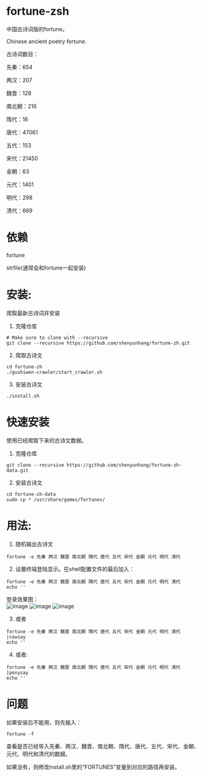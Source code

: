 # fortune-zsh
中国古诗词版的fortune。

Chinese ancient poetry fortune.

古诗词数目：

先秦：654

两汉：207

魏晋：128

南北朝：216

隋代：16

唐代：47061

五代：153

宋代：21450

金朝：63

元代：1401

明代：298

清代：669

# 依赖
fortune

strfile(通常会和fortune一起安装)

# 安装:

爬取最新古诗词并安装

1. 克隆仓库
  ```Shell
  # Make sure to clone with --recursive
  git clone --recursive https://github.com/shenyunhang/fortune-zh.git
  ```

2. 爬取古诗文
  ```shell
  cd fortune-zh
  ./gushiwen-crawler/start_crawler.sh
  ```

3. 安装古诗文
  ```shell
  ./install.sh
  ```

# 快速安装

使用已经爬取下来的古诗文数据。

1. 克隆仓库
  ```Shell
  git clone --recursive https://github.com/shenyunhang/fortune-zh-data.git
  ```
  
2. 安装古诗文
  ```Shell
  cd fortune-zh-data
  sudo cp * /usr/share/games/fortunes/
  ```
  
# 用法:

1. 随机输出古诗文
  ```shell
  fortune -e 先秦 两汉 魏晋 南北朝 隋代 唐代 五代 宋代 金朝 元代 明代 清代
  ```

2. 设置终端登陆显示。在shell配置文件的最后加入：  
  ```shell
  fortune -e 先秦 两汉 魏晋 南北朝 隋代 唐代 五代 宋代 金朝 元代 明代 清代
  echo ''
  ```

  登录效果图：  
  ![image](https://github.com/shenyunhang/fortune-zh/blob/master/screenshots/Capture.PNG)
  ![image](https://github.com/shenyunhang/fortune-zh/blob/master/screenshots/Capture2.PNG)
  ![image](https://github.com/shenyunhang/fortune-zh/blob/master/screenshots/Capture3.PNG)


3. 或者
  ```shell
  fortune -e 先秦 两汉 魏晋 南北朝 隋代 唐代 五代 宋代 金朝 元代 明代 清代 |cowsay
  echo ''
  ```

4. 或者:  
  ```shell
  fortune -e 先秦 两汉 魏晋 南北朝 隋代 唐代 五代 宋代 金朝 元代 明代 清代 |ponysay
  echo ''
  ```

# 问题
如果安装后不能用，则先输入：
```shell
fortune -f
```
查看是否已经导入先秦、两汉、魏晋、南北朝、隋代、唐代、五代、宋代、金朝、元代、明代和清代的数据。

如果没有，则修改install.sh里的“FORTUNES”变量到对应的路径再安装。  



